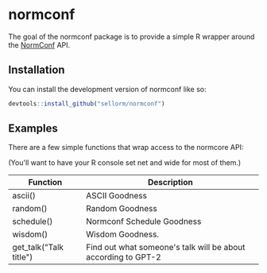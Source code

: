 
# normconf

<!-- badges: start -->
<!-- badges: end -->

The goal of the normconf package is to provide a simple R wrapper around the 
[NormConf](https://normconf.com) API.

## Installation

You can install the development version of normconf like so:

``` r
devtools::install_github("sellorm/normconf")
```

## Examples

There are a few simple functions that wrap access to the normcore API:

(You'll want to have your R console set net and wide for most of them.)

| Function               | Description                                                   |
| ---------------------- | ------------------------------------------------------------- |
| ascii()                | ASCII Goodness                                                |
| random()               | Random Goodness                                               |
| schedule()             | Normconf Schedule Goodness                                    |
| wisdom()               | Wisdom Goodness.                                              |
| get_talk("Talk title") | Find out what someone's talk will be about according to GPT-2 |
